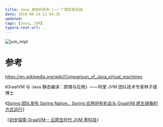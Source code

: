 ```yaml
---
title: Java 虚拟机系列（一）厂商实现总结
date: 2019-08-29 21:54:35
updated:
tags: [Java, JVM]
typora-root-url: ..
---
```


![jvm_impl](/img/java/jvm/jvm_impl.png)

# 参考

https://en.wikipedia.org/wiki/Comparison_of_Java_virtual_machines



《GraalVM 与 Java 静态编译：原理与应用》——阿里 JVM 团队技术专家林子熠博士

《[Spring 团队发布 Spring Native，Spring 应用将有机会与 GraalVM 原生镜像的方式运行](https://mp.weixin.qq.com/s/YIjYL3lWYrH9zbu_gz_msQ)》

《[初步探索 GraalVM-- 云原生时代 JVM 黑科技](https://my.oschina.net/u/4090830/blog/5594298)》
